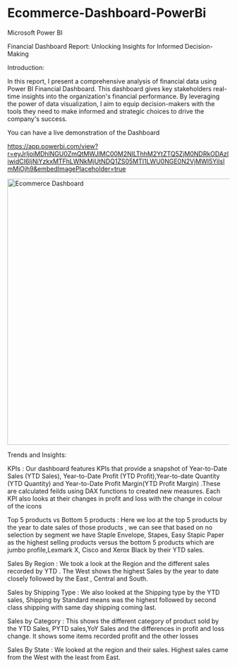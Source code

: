 # Ecommerce-Dashboard-PowerBi
Microsoft Power BI

Financial Dashboard Report: Unlocking Insights for Informed Decision-Making

Introduction:

In this report, I present a comprehensive analysis of financial data using Power BI Financial Dashboard. This dashboard gives key stakeholders real-time insights into the organization's financial performance. By leveraging the power of data visualization, I aim to equip decision-makers with the tools they need to make informed and strategic choices to drive the company's success.

You can have a live demonstration of the Dashboard

https://app.powerbi.com/view?r=eyJrIjoiMDhlNGU0ZmQtMWJlMC00M2NlLThhM2YtZTQ5ZjM0NDRkODAzIiwidCI6IjNiYzkxMTFhLWNkMjUtNDQ1ZS05MTI1LWU0NGE0N2VjMWI5YiIsImMiOjh9&embedImagePlaceholder=true


<img width="602" alt="Ecommerce Dashboard" src="https://github.com/BenDatta/Ecommerce-Dashboard-PowerBi/assets/135694513/a2ff953b-2c47-4561-bc9e-54600461583b">


Trends and Insights:

KPIs : Our dashboard features KPIs that provide a snapshot of Year-to-Date Sales (YTD Sales), Year-to-Date Profit (YTD Profit),Year-to-date Quantity (YTD Quantity) and Year-to-Date Profit Margin(YTD Profit Margin) .These are calculated feilds using DAX functions to created new measures. Each KPI also looks at their changes in profit and loss with the change in colour of the icons

Top 5 products vs Bottom 5 products : Here we loo at the top 5 products by the year to date sales of those products , we can see that based on no selection by segment we have Staple Envelope, Stapes, Easy Stapic Paper as the highest selling products versus the bottom 5 products which are jumbo profile,Lexmark X, Cisco and Xerox Black by their YTD sales.

Sales By Region : We took a look at the Region and the different sales recorded by YTD . The West shows the highest Sales by the year to date closely followed by the East , Central and South.

Sales by Shipping Type : We also looked at the Shipping type by the YTD sales, Shipping by Standard means was the highest followed by second class shipping with same day shipping coming last.

Sales by Category : This shows the different category of product sold by the YTD Sales, PYTD sales,YoY Sales and the differences in profit and loss change. It shows some items recorded profit and the other losses

Sales By State : We looked at the region and their sales. Highest sales came from the West with the least from East.

